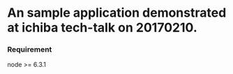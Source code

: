 # An sample application demonstrated at ichiba tech-talk on 20170210.

### Requirement
node >= 6.3.1
